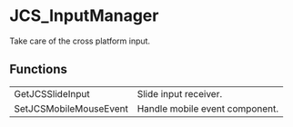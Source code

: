 # JCS_InputManager

Take care of the cross platform input.


## Functions

<table>
  <tr>
    <td>GetJCSSlideInput</td>
    <td>Slide input receiver.</td>
  </tr>
  <tr>
    <td>SetJCSMobileMouseEvent</td>
    <td>Handle mobile event component.</td>
  </tr>
</table>
